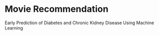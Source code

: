 # Movie Recommendation
Early Prediction of Diabetes and Chronic Kidney Disease Using Machine Learning
